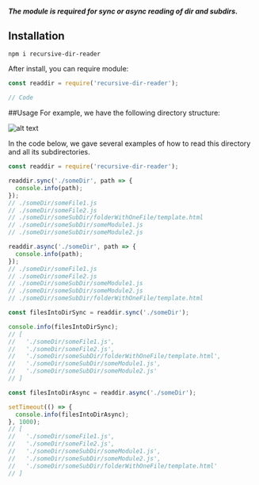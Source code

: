##### The module is required for sync or async reading of dir and subdirs.

## Installation
```
npm i recursive-dir-reader
```
After install, you can require module:
```javascript
const readdir = require('recursive-dir-reader');

// Code
```

##Usage
For example, we have the following directory structure:

![alt text](https://cdn.discordapp.com/attachments/413313254354583557/605248635336261666/32fcb07c1a251e78.PNG)

In the code below, we gave several examples of how to read this directory and all its subdirectories.
```javascript
const readdir = require('recursive-dir-reader');

readdir.sync('./someDir', path => {
  console.info(path);
});
// ./someDir/someFile1.js
// ./someDir/someFile2.js
// ./someDir/someSubDir/folderWithOneFile/template.html
// ./someDir/someSubDir/someModule1.js
// ./someDir/someSubDir/someModule2.js

readdir.async('./someDir', path => {
  console.info(path);
});
// ./someDir/someFile1.js
// ./someDir/someFile2.js
// ./someDir/someSubDir/someModule1.js
// ./someDir/someSubDir/someModule2.js
// ./someDir/someSubDir/folderWithOneFile/template.html

const filesIntoDirSync = readdir.sync('./someDir');

console.info(filesIntoDirSync);
// [
//   './someDir/someFile1.js',
//   './someDir/someFile2.js',
//   './someDir/someSubDir/folderWithOneFile/template.html',
//   './someDir/someSubDir/someModule1.js',
//   './someDir/someSubDir/someModule2.js'
// ]

const filesIntoDirAsync = readdir.async('./someDir');

setTimeout(() => {
  console.info(filesIntoDirAsync);
}, 1000);
// [
//   './someDir/someFile1.js',
//   './someDir/someFile2.js',
//   './someDir/someSubDir/someModule1.js',
//   './someDir/someSubDir/someModule2.js',
//   './someDir/someSubDir/folderWithOneFile/template.html'
// ]

```